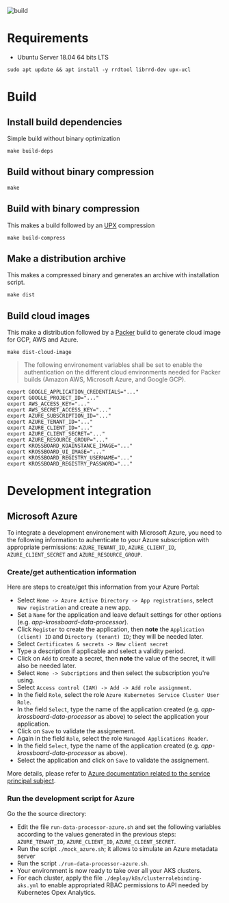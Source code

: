 ![build](https://github.com/2-alchemists/krossboard-data-processor/workflows/Go/badge.svg)

# Requirements

* Ubuntu Server 18.04 64 bits LTS

```
sudo apt update && apt install -y rrdtool librrd-dev upx-ucl
```

# Build

## Install build dependencies
Simple build without binary optimization

```
make build-deps
```

## Build without binary compression

```
make
```

## Build with binary compression
This makes a build followed by an [UPX](https://upx.github.io/) compression

```
make build-compress
```

## Make a distribution archive
This makes a compressed binary and generates an archive with installation script.
```
make dist
```

## Build cloud images
This make a  distribution followed by a [Packer](https://www.packer.io/) build to generate cloud image for GCP, AWS and Azure.

```
make dist-cloud-image
```

> The following environement variables shall be set to enable the authentication on the different cloud environments needed for Packer builds (Amazon AWS, Microsoft Azure, and Google GCP).

```
export GOOGLE_APPLICATION_CREDENTIALS="..."
export GOOGLE_PROJECT_ID="..."
export AWS_ACCESS_KEY="..."
export AWS_SECRET_ACCESS_KEY="..."
export AZURE_SUBSCRIPTION_ID="..."
export AZURE_TENANT_ID="..."
export AZURE_CLIENT_ID="..."
export AZURE_CLIENT_SECRET="..."
export AZURE_RESOURCE_GROUP="..."
export KROSSBOARD_KOAINSTANCE_IMAGE="..."
export KROSSBOARD_UI_IMAGE="..."
export KROSSBOARD_REGISTRY_USERNAME="..."
export KROSSBOARD_REGISTRY_PASSWORD="..."
```

# Development integration

## Microsoft Azure
To integrate a development environement with Microsoft Azure, you need to the following information to auhenticate to your Azure subscription with appropriate permissions: `AZURE_TENANT_ID`, `AZURE_CLIENT_ID`, `AZURE_CLIENT_SECRET` and `AZURE_RESOURCE_GROUP`. 

### Create/get authentication information
Here are steps to create/get this information from your Azure Portal:
* Select `Home -> Azure Active Directory -> App registrations`, select `New registration` and create a new app.
* Set a `Name` for the application and leave default settings for other options (e.g. *app-krossboard-data-processor*).
* Click `Register` to create the application, then **note** the `Application (client) ID` and `Directory (tenant) ID`; they will be needed later.
* Select `Certificates & secrets -> New client secret` 
* Type a description if applicable and select a validity period.
* Click on `Add` to create a secret, then **note** the value of the secret, it will also be needed later.
* Select `Home -> Subcriptions` and then select the subscription you're using.
* Select `Access control (IAM) -> Add -> Add role assignment`.
* In the field `Role`, select the role `Azure Kubernetes Service Cluster User Role`.
* In the field `Select`, type the name of the application created (e.g. *app-krossboard-data-processor* as above) to select the application your application.
* Click on `Save` to validate the assignement.
* Again in the field `Role`, select the role `Managed Applications Reader`.
* In the field `Select`, type the name of the application created (e.g. *app-krossboard-data-processor* as above).
* Select the application and click on `Save` to validate the assignement.

More details, please refer to [Azure documentation related to the service principal subject](https://docs.microsoft.com/en-us/cli/azure/create-an-azure-service-principal-azure-cli?view=azure-cli-latest).

### Run the development script for Azure
Go the the source directory:
* Edit the file `run-data-processor-azure.sh` and set the following variables according to the values generated in the previous steps: `AZURE_TENANT_ID`, `AZURE_CLIENT_ID`, `AZURE_CLIENT_SECRET`.
* Run the script `./mock_azure.sh`; it allows to simulate an Azure metadata server
* Run the script `./run-data-processor-azure.sh`.
* Your environment is now ready to take over all your AKS clusters.
* For each cluster, apply the file `./deploy/k8s/clusterrolebinding-aks.yml` to enable appropriated RBAC permissions to API needed by Kubernetes Opex Analytics.
